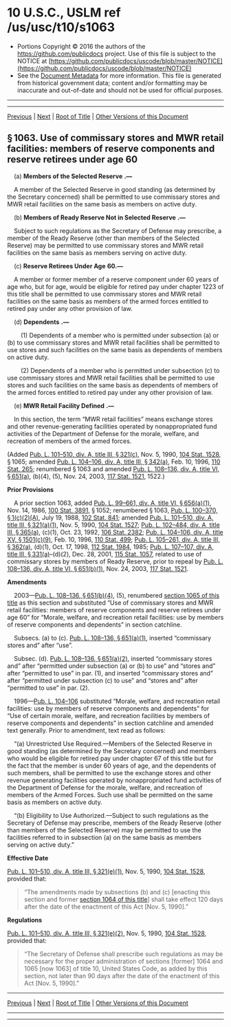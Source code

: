 ---
---

# 10 U.S.C., USLM ref /us/usc/t10/s1063

* Portions Copyright © 2016 the authors of the https://github.com/publicdocs project.
  Use of this file is subject to the NOTICE at [https://github.com/publicdocs/uscode/blob/master/NOTICE](https://github.com/publicdocs/uscode/blob/master/NOTICE)
* See the [Document Metadata](././../../../../../..//README.md) for more information.
  This file is generated from historical government data; content and/or formatting may be inaccurate and out-of-date and should not be used for official purposes.

----------
----------

[Previous](./../../../../../..//us/usc/t10/stA/ptII/ch54/m__us_usc_t10_s1062.md) | [Next](./../../../../../..//us/usc/t10/stA/ptII/ch54/m__us_usc_t10_s1063a.md) | [Root of Title](./../../../../../../) | [Other Versions of this Document](https://publicdocs.github.io/go/links?ns=uslm&ref=%2Fus%2Fusc%2Ft10%2Fs1063)

## § 1063. Use of commissary stores and MWR retail facilities: members of reserve components and reserve retirees under age 60

    (a)  __Members of the Selected Reserve__  __.—__ 

    A member of the Selected Reserve in good standing (as determined by the Secretary concerned) shall be permitted to use commissary stores and MWR retail facilities on the same basis as members on active duty.

    (b)  __Members of Ready Reserve Not in Selected Reserve__  __.—__ 

    Subject to such regulations as the Secretary of Defense may prescribe, a member of the Ready Reserve (other than members of the Selected Reserve) may be permitted to use commissary stores and MWR retail facilities on the same basis as members serving on active duty.

    (c)  __Reserve Retirees Under Age__  __60.—__ 

    A member or former member of a reserve component under 60 years of age who, but for age, would be eligible for retired pay under chapter 1223 of this title shall be permitted to use commissary stores and MWR retail facilities on the same basis as members of the armed forces entitled to retired pay under any other provision of law.

    (d)  __Dependents__  __.—__ 

        (1) Dependents of a member who is permitted under subsection (a) or (b) to use commissary stores and MWR retail facilities shall be permitted to use stores and such facilities on the same basis as dependents of members on active duty.

        (2) Dependents of a member who is permitted under subsection (c) to use commissary stores and MWR retail facilities shall be permitted to use stores and such facilities on the same basis as dependents of members of the armed forces entitled to retired pay under any other provision of law.

    (e)  __MWR Retail Facility Defined__  __.—__ 

    In this section, the term “MWR retail facilities” means exchange stores and other revenue-generating facilities operated by nonappropriated fund activities of the Department of Defense for the morale, welfare, and recreation of members of the armed forces.

(Added [Pub. L. 101–510, div. A, title III, § 321(c)][/us/pl/101/510/s321/c], Nov. 5, 1990, [104 Stat. 1528][/us/stat/104/1528], § 1065; amended [Pub. L. 104–106, div. A, title III, § 342(a)][/us/pl/104/106/s342/a], Feb. 10, 1996, [110 Stat. 265][/us/stat/110/265]; renumbered § 1063 and amended [Pub. L. 108–136, div. A, title VI, § 651(a)][/us/pl/108/136/s651/a], (b)(4), (5), Nov. 24, 2003, [117 Stat. 1521][/us/stat/117/1521], 1522.)

 __Prior Provisions__ 

    A prior section 1063, added [Pub. L. 99–661, div. A, title VI, § 656(a)(1)][/us/pl/99/661/s656/a/1], Nov. 14, 1986, [100 Stat. 3891][/us/stat/100/3891], § 1052; renumbered § 1063, [Pub. L. 100–370, § 1(c)(2)(A)][/us/pl/100/370/s1/c/2/A], July 19, 1988, [102 Stat. 841][/us/stat/102/841]; amended [Pub. L. 101–510, div. A, title III, § 321(a)(1)][/us/pl/101/510/s321/a/1], Nov. 5, 1990, [104 Stat. 1527][/us/stat/104/1527]; [Pub. L. 102–484, div. A, title III, § 365(a)][/us/pl/102/484/s365/a], (c)(1), Oct. 23, 1992, [106 Stat. 2382][/us/stat/106/2382]; [Pub. L. 104–106, div. A, title XV, § 1501(c)(9)][/us/pl/104/106/s1501/c/9], Feb. 10, 1996, [110 Stat. 499][/us/stat/110/499]; [Pub. L. 105–261, div. A, title III, § 362(a)][/us/pl/105/261/s362/a], (d)(1), Oct. 17, 1998, [112 Stat. 1984][/us/stat/112/1984], 1985; [Pub. L. 107–107, div. A, title III, § 331(a)][/us/pl/107/107/s331/a]–(d)(2), Dec. 28, 2001, [115 Stat. 1057][/us/stat/115/1057], related to use of commissary stores by members of Ready Reserve, prior to repeal by [Pub. L. 108–136, div. A, title VI, § 651(b)(1)][/us/pl/108/136/s651/b/1], Nov. 24, 2003, [117 Stat. 1521][/us/stat/117/1521].

 __Amendments__ 

    2003—[Pub. L. 108–136, § 651(b)(4)][/us/pl/108/136/s651/b/4], (5), renumbered [section 1065 of this title][/us/usc/t10/s1065] as this section and substituted “Use of commissary stores and MWR retail facilities: members of reserve components and reserve retirees under age 60” for “Morale, welfare, and recreation retail facilities: use by members of reserve components and dependents” in section catchline.

    Subsecs. (a) to (c). [Pub. L. 108–136, § 651(a)(1)][/us/pl/108/136/s651/a/1], inserted “commissary stores and” after “use”.

    Subsec. (d). [Pub. L. 108–136, § 651(a)(2)][/us/pl/108/136/s651/a/2], inserted “commissary stores and” after “permitted under subsection (a) or (b) to use” and “stores and” after “permitted to use” in par. (1), and inserted “commissary stores and” after “permitted under subsection (c) to use” and “stores and” after “permitted to use” in par. (2).

    1996—[Pub. L. 104–106][/us/pl/104/106] substituted “Morale, welfare, and recreation retail facilities: use by members of reserve components and dependents” for “Use of certain morale, welfare, and recreation facilities by members of reserve components and dependents” in section catchline and amended text generally. Prior to amendment, text read as follows:

    “(a) Unrestricted Use Required.—Members of the Selected Reserve in good standing (as determined by the Secretary concerned) and members who would be eligible for retired pay under chapter 67 of this title but for the fact that the member is under 60 years of age, and the dependents of such members, shall be permitted to use the exchange stores and other revenue generating facilities operated by nonappropriated fund activities of the Department of Defense for the morale, welfare, and recreation of members of the Armed Forces. Such use shall be permitted on the same basis as members on active duty.

    “(b) Eligibility to Use Authorized.—Subject to such regulations as the Secretary of Defense may prescribe, members of the Ready Reserve (other than members of the Selected Reserve) may be permitted to use the facilities referred to in subsection (a) on the same basis as members serving on active duty.”

 __Effective Date__ 

[Pub. L. 101–510, div. A, title III, § 321(e)(1)][/us/pl/101/510/s321/e/1], Nov. 5, 1990, [104 Stat. 1528][/us/stat/104/1528], provided that: 

> “The amendments made by subsections (b) and (c) \[enacting this section and former [section 1064 of this title][/us/usc/t10/s1064]\] shall take effect 120 days after the date of the enactment of this Act \[Nov. 5, 1990\].”

 __Regulations__ 

[Pub. L. 101–510, div. A, title III, § 321(e)(2)][/us/pl/101/510/s321/e/2], Nov. 5, 1990, [104 Stat. 1528][/us/stat/104/1528], provided that: 

> “The Secretary of Defense shall prescribe such regulations as may be necessary for the proper administration of sections \[former\] 1064 and 1065 \[now 1063\] of title 10, United States Code, as added by this section, not later than 90 days after the date of the enactment of this Act \[Nov. 5, 1990\].”

----------

[Previous](./../../../../../..//us/usc/t10/stA/ptII/ch54/m__us_usc_t10_s1062.md) | [Next](./../../../../../..//us/usc/t10/stA/ptII/ch54/m__us_usc_t10_s1063a.md) | [Root of Title](./../../../../../../) | [Other Versions of this Document](https://publicdocs.github.io/go/links?ns=uslm&ref=%2Fus%2Fusc%2Ft10%2Fs1063)

----------
----------

[/us/pl/101/510/s321/c]: https://publicdocs.github.io/go/links?ns=uslm&ref=%2Fus%2Fpl%2F101%2F510%2Fs321%2Fc
[/us/stat/104/1528]: https://publicdocs.github.io/go/links?ns=uslm&ref=%2Fus%2Fstat%2F104%2F1528
[/us/pl/104/106/s342/a]: https://publicdocs.github.io/go/links?ns=uslm&ref=%2Fus%2Fpl%2F104%2F106%2Fs342%2Fa
[/us/stat/110/265]: https://publicdocs.github.io/go/links?ns=uslm&ref=%2Fus%2Fstat%2F110%2F265
[/us/pl/108/136/s651/a]: https://publicdocs.github.io/go/links?ns=uslm&ref=%2Fus%2Fpl%2F108%2F136%2Fs651%2Fa
[/us/stat/117/1521]: https://publicdocs.github.io/go/links?ns=uslm&ref=%2Fus%2Fstat%2F117%2F1521
[/us/pl/99/661/s656/a/1]: https://publicdocs.github.io/go/links?ns=uslm&ref=%2Fus%2Fpl%2F99%2F661%2Fs656%2Fa%2F1
[/us/stat/100/3891]: https://publicdocs.github.io/go/links?ns=uslm&ref=%2Fus%2Fstat%2F100%2F3891
[/us/pl/100/370/s1/c/2/A]: https://publicdocs.github.io/go/links?ns=uslm&ref=%2Fus%2Fpl%2F100%2F370%2Fs1%2Fc%2F2%2FA
[/us/stat/102/841]: https://publicdocs.github.io/go/links?ns=uslm&ref=%2Fus%2Fstat%2F102%2F841
[/us/pl/101/510/s321/a/1]: https://publicdocs.github.io/go/links?ns=uslm&ref=%2Fus%2Fpl%2F101%2F510%2Fs321%2Fa%2F1
[/us/stat/104/1527]: https://publicdocs.github.io/go/links?ns=uslm&ref=%2Fus%2Fstat%2F104%2F1527
[/us/pl/102/484/s365/a]: https://publicdocs.github.io/go/links?ns=uslm&ref=%2Fus%2Fpl%2F102%2F484%2Fs365%2Fa
[/us/stat/106/2382]: https://publicdocs.github.io/go/links?ns=uslm&ref=%2Fus%2Fstat%2F106%2F2382
[/us/pl/104/106/s1501/c/9]: https://publicdocs.github.io/go/links?ns=uslm&ref=%2Fus%2Fpl%2F104%2F106%2Fs1501%2Fc%2F9
[/us/stat/110/499]: https://publicdocs.github.io/go/links?ns=uslm&ref=%2Fus%2Fstat%2F110%2F499
[/us/pl/105/261/s362/a]: https://publicdocs.github.io/go/links?ns=uslm&ref=%2Fus%2Fpl%2F105%2F261%2Fs362%2Fa
[/us/stat/112/1984]: https://publicdocs.github.io/go/links?ns=uslm&ref=%2Fus%2Fstat%2F112%2F1984
[/us/pl/107/107/s331/a]: https://publicdocs.github.io/go/links?ns=uslm&ref=%2Fus%2Fpl%2F107%2F107%2Fs331%2Fa
[/us/stat/115/1057]: https://publicdocs.github.io/go/links?ns=uslm&ref=%2Fus%2Fstat%2F115%2F1057
[/us/pl/108/136/s651/b/1]: https://publicdocs.github.io/go/links?ns=uslm&ref=%2Fus%2Fpl%2F108%2F136%2Fs651%2Fb%2F1
[/us/stat/117/1521]: https://publicdocs.github.io/go/links?ns=uslm&ref=%2Fus%2Fstat%2F117%2F1521
[/us/pl/108/136/s651/b/4]: https://publicdocs.github.io/go/links?ns=uslm&ref=%2Fus%2Fpl%2F108%2F136%2Fs651%2Fb%2F4
[/us/usc/t10/s1065]: https://publicdocs.github.io/go/links?ns=uslm&ref=%2Fus%2Fusc%2Ft10%2Fs1065
[/us/pl/108/136/s651/a/1]: https://publicdocs.github.io/go/links?ns=uslm&ref=%2Fus%2Fpl%2F108%2F136%2Fs651%2Fa%2F1
[/us/pl/108/136/s651/a/2]: https://publicdocs.github.io/go/links?ns=uslm&ref=%2Fus%2Fpl%2F108%2F136%2Fs651%2Fa%2F2
[/us/pl/104/106]: https://publicdocs.github.io/go/links?ns=uslm&ref=%2Fus%2Fpl%2F104%2F106
[/us/pl/101/510/s321/e/1]: https://publicdocs.github.io/go/links?ns=uslm&ref=%2Fus%2Fpl%2F101%2F510%2Fs321%2Fe%2F1
[/us/stat/104/1528]: https://publicdocs.github.io/go/links?ns=uslm&ref=%2Fus%2Fstat%2F104%2F1528
[/us/usc/t10/s1064]: https://publicdocs.github.io/go/links?ns=uslm&ref=%2Fus%2Fusc%2Ft10%2Fs1064
[/us/pl/101/510/s321/e/2]: https://publicdocs.github.io/go/links?ns=uslm&ref=%2Fus%2Fpl%2F101%2F510%2Fs321%2Fe%2F2
[/us/stat/104/1528]: https://publicdocs.github.io/go/links?ns=uslm&ref=%2Fus%2Fstat%2F104%2F1528


